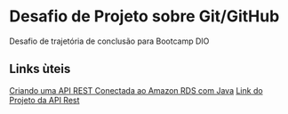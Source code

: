 # Desafio de Projeto sobre Git/GitHub

Desafio de trajetória de conclusão para Bootcamp DIO

## Links ùteis
[Criando uma API REST Conectada ao Amazon RDS com Java](https://drive.google.com/file/d/1lNfpPJyJaetPWC-xBaoQDYzHUJdPjqRL/view)
[Link do Projeto da API Rest](https://github.com/brnpantoja/apirest.sacola)
